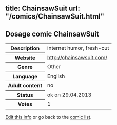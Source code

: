 title: ChainsawSuit
url: "/comics/ChainsawSuit.html"
---
Dosage comic ChainsawSuit
-----------------------------------------

<p id="msg"></p>
<script type="text/javascript">
if (window.location.search === '?edit_info_mail=sent_ok') {
  var elem = document.getElementById("msg");
  elem.innerHTML = 'Edited information sucessfully sent.';
  elem.className = 'ok';
}
</script>
<table class="comicinfo">
<tr>
<th>Description</th><td>internet humor, fresh-cut</td>
</tr>
<tr>
<th>Website</th><td><a href="http://chainsawsuit.com/">http://chainsawsuit.com/</a></td>
</tr>
<tr>
<th>Genre</th><td>Other</td>
</tr>
<tr>
<th>Language</th><td>English</td>
</tr>
<tr>
<th>Adult content</th><td>no</td>
</tr>
<tr>
<th>Status</th><td>ok on 29.04.2013</td>
</tr>
<tr>
<th>Votes</th><td>1</td>
</tr>
</table>

[Edit this info](ChainsawSuit_edit.html) or go back to the [comic list](../comic-index.html).
